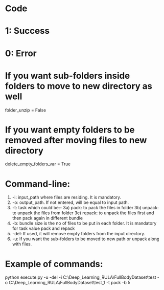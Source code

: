 # Code
# 1: Success
# 0: Error

# If you want sub-folders inside folders to move to new directory as well
folder_unzip = False
# If you want empty folders to be removed after moving files to new directory
delete_empty_folders_var = True

# Command-line:
1. -i: input_path where files are residing.
It is mandatory.
2. -o: output_path.
If not entered, will be equal to input path.
3. -t: task which could be:-
        3a) pack: to pack the files in folder
        3b) unpack: to unpack the files from folder
        3c) repack: to unpack the files first and then pack again in different bundle
4. -b: bundle size is the no of files to be put in each folder.
It is mandatory for task value pack and repack
5. -del: If used, it will remove empty folders from the input directory.
6. -u: If you want the sub-folders to be moved to new path or unpack along with files.

# Example of commands:

python execute.py -u -del -i C:\Deep_Learning_RULA\FullBodyDataset\test -o C:\Deep_Learning_RULA\FullBodyDataset\test_1 -t pack -b 5
